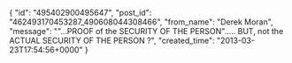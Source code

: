  {
   "id": "495402900495647",
   "post_id": "462493170453287_490608044308466",
   "from_name": "Derek Moran",
   "message": "\"...PROOF of the SECURITY OF THE PERSON\"..... BUT, not the ACTUAL SECURITY OF THE PERSON  ?",
   "created_time": "2013-03-23T17:54:56+0000"
 }
